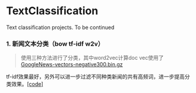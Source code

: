 # TextClassification
Text classification projects.         To be continued

### 1. 新闻文本分类（bow tf-idf w2v）
   > 使用三种方法进行了分类，其中word2vec计算doc vec使用了[GoogleNews-vectors-negative300.bin.gz](https://github.com/mmihaltz/word2vec-GoogleNews-vectors)
   
   tf-idf效果最好，另外可以进一步过滤不同种类新闻的共有高频词，进一步提高分类效果。[[code]](ch_text_classification/ch_text_classification.ipynb)
